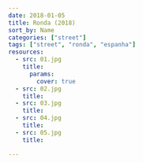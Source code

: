 ```yaml
---
date: 2018-01-05
title: Ronda (2018)
sort_by: Name
categories: ["street"]
tags: ["street", "ronda", "espanha"]
resources:
  - src: 01.jpg
    title: 
      params:
        cover: true
  - src: 02.jpg
    title: 
  - src: 03.jpg
    title: 
  - src: 04.jpg
    title: 
  - src: 05.jpg
    title: 

---
```

